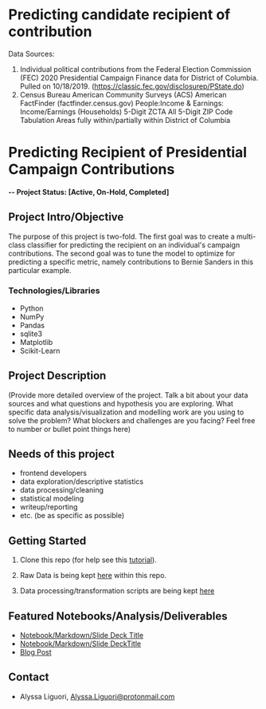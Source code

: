 # Predicting candidate recipient of contribution


Data Sources: 
1) Individual political contributions from the Federal Election Commission (FEC) 2020 Presidential Campaign Finance data for District of Columbia. Pulled on 10/18/2019. (https://classic.fec.gov/disclosurep/PState.do) 
2) Census Bureau American Community Surveys (ACS)
American FactFinder (factfinder.census.gov)
People:Income & Earnings:
Income/Earnings (Households) 
5-Digit ZCTA
All 5-Digit ZIP Code Tabulation Areas fully within/partially within District of Columbia 


# Predicting Recipient of Presidential Campaign Contributions

#### -- Project Status: [Active, On-Hold, Completed]

## Project Intro/Objective
The purpose of this project is two-fold. The first goal was to create a multi-class classifier for predicting the recipient on an individual's campaign contributions. The second goal was to tune the model to optimize for predicting a specific metric, namely contributions to Bernie Sanders in this particular example. 

### Technologies/Libraries
* Python
* NumPy
* Pandas
* sqlite3
* Matplotlib
* Scikit-Learn

## Project Description
(Provide more detailed overview of the project.  Talk a bit about your data sources and what questions and hypothesis you are exploring. What specific data analysis/visualization and modelling work are you using to solve the problem? What blockers and challenges are you facing?  Feel free to number or bullet point things here)

## Needs of this project

- frontend developers
- data exploration/descriptive statistics
- data processing/cleaning
- statistical modeling
- writeup/reporting
- etc. (be as specific as possible)

## Getting Started

1. Clone this repo (for help see this [tutorial](https://help.github.com/articles/cloning-a-repository/)).

2. Raw Data is being kept [here](https://github.com/ali0003433/political-contributions/tree/master/raw_data) within this repo.
    
3. Data processing/transformation scripts are being kept [here]()

## Featured Notebooks/Analysis/Deliverables
* [Notebook/Markdown/Slide Deck Title](link)
* [Notebook/Markdown/Slide DeckTitle](link)
* [Blog Post](link)


## Contact
* Alyssa Liguori, Alyssa.Liguori@protonmail.com 

